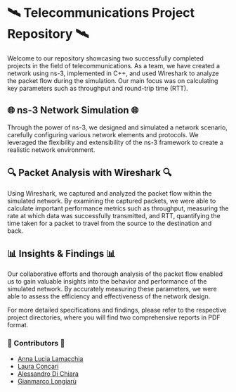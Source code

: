 # 🛰️ Telecommunications Project Repository 🛰️

Welcome to our repository showcasing two successfully completed projects in the field of telecommunications. As a team, we have created a network using ns-3, implemented in C++, and used Wireshark to analyze the packet flow during the simulation. Our main focus was on calculating key parameters such as throughput and round-trip time (RTT).

## 🌐 ns-3 Network Simulation 🌐

Through the power of ns-3, we designed and simulated a network scenario, carefully configuring various network elements and protocols. We leveraged the flexibility and extensibility of the ns-3 framework to create a realistic network environment.


## 🔍 Packet Analysis with Wireshark 🔍

Using Wireshark, we captured and analyzed the packet flow within the simulated network. By examining the captured packets, we were able to calculate important performance metrics such as throughput, measuring the rate at which data was successfully transmitted, and RTT, quantifying the time taken for a packet to travel from the source to the destination and back.

## 📊 Insights & Findings 📊

Our collaborative efforts and thorough analysis of the packet flow enabled us to gain valuable insights into the behavior and performance of the simulated network. By accurately measuring these parameters, we were able to assess the efficiency and effectiveness of the network design.

For more detailed specifications and findings, please refer to the respective project directories, where you will find two comprehensive reports in PDF format.

### 👥 Contributors 👥

- [Anna Lucia Lamacchia](https://github.com/annalulamacchia)
- [Laura Concari](https://github.com/lauraaconcari)
- [Alessandro Di Chiara](https://github.com/AlessandroDiChiara)
- [Gianmarco Longiarù](https://github.com/LongGian)


